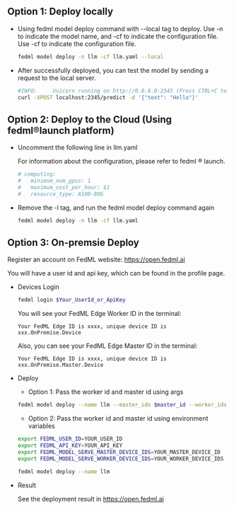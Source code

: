 ## Option 1: Deploy locally
- Using fedml model deploy command with --local tag to deploy. Use -n to indicate the model name, and -cf to indicate the configuration file.
Use -cf to indicate the configuration file.
    ```sh
    fedml model deploy -n llm -cf llm.yaml --local
    ```
- After successfully deployed, you can test the model by sending a request to the local server.
    ```sh
    #INFO:     Uvicorn running on http://0.0.0.0:2345 (Press CTRL+C to quit)
    curl -XPOST localhost:2345/predict -d '{"text": "Hello"}'
    ```

## Option 2: Deploy to the Cloud (Using fedml®launch platform)
- Uncomment the following line in llm.yaml

    For information about the configuration, please refer to fedml ® launch.
    ```yaml
    # computing:
    #   minimum_num_gpus: 1
    #   maximum_cost_per_hour: $1
    #   resource_type: A100-80G 
    ```
- Remove the -l tag, and run the fedml model deploy command again
    ```sh
    fedml model deploy -n llm -cf llm.yaml
    ```
## Option 3: On-premsie Deploy
Register an account on FedML website: https://open.fedml.ai

You will have a user id and api key, which can be found in the profile page.

- Devices Login
    ```sh
    fedml login $Your_UserId_or_ApiKey
    ```
    You will see your FedML Edge Worker ID in the terminal:
    ```
    Your FedML Edge ID is xxxx, unique device ID is xxx.OnPremise.Device
    ```
    Also, you can see your FedML Edge Master ID in the terminal:
    ```
    Your FedML Edge ID is xxxx, unique device ID is xxx.OnPremise.Master.Device
    ```
    
- Deploy 

    - Option 1: Pass the worker id and master id using args
  ```sh
  fedml model deploy --name llm --master_ids $master_id --worker_ids $client_id --user_id $usr_id --api_key $api_key
  ```
    - Option 2: Pass the worker id and master id using environment variables
    ```sh
  export FEDML_USER_ID=YOUR_USER_ID
  export FEDML_API_KEY=YOUR_API_KEY
  export FEDML_MODEL_SERVE_MASTER_DEVICE_IDS=YOUR_MASTER_DEVICE_ID
  export FEDML_MODEL_SERVE_WORKER_DEVICE_IDS=YOUR_WORKER_DEVICE_IDS
    ```
  ```sh
  fedml model deploy --name llm
  ```
 - Result
    
    See the deployment result in https://open.fedml.ai

